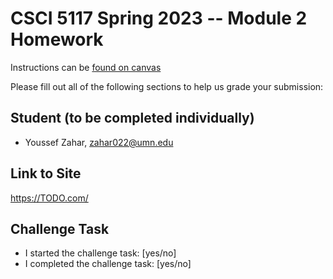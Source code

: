 # CSCI 5117 Spring 2023 -- Module 2 Homework


Instructions can be [found on canvas](https://canvas.umn.edu/courses/355584/pages/homework-2)

Please fill out all of the following sections to help us grade your submission:

## Student (to be completed individually)

* Youssef Zahar, zahar022@umn.edu

## Link to Site

<https://TODO.com/>

## Challenge Task

* I started the challenge task: [yes/no]
* I completed the challenge task: [yes/no]

